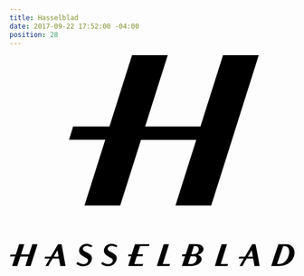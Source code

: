 ```yaml
---
title: Hasselblad
date: 2017-09-22 17:52:00 -04:00
position: 28
---
```


<svg version="1.1" id="Layer_1" xmlns="http://www.w3.org/2000/svg" xmlns:xlink="http://www.w3.org/1999/xlink" x="0px" y="0px"
	 viewBox="0 0 347 257" style="enable-background:new 0 0 347 257;" xml:space="preserve">
<g id="MJW1Gu_1_">
	<g>
		<path d="M260-0.1c14.6,0,28.9,0,43.5,0C284.2,61,264.9,122,245.6,183c-14.5,0-28.9,0-43.5,0c8.4-26.7,16.8-53.2,25.3-79.9
			c-22.5,0-44.8,0-67.3,0c-8.4,26.6-16.9,53.2-25.3,79.9c-14.5,0-28.9,0-43.5,0c8.4-26.7,16.8-53.2,25.3-80c-14.7,0-29.3,0-44.1,0
			c1.7-5.5,3.3-10.8,4.9-16.2c14.8,0,29.5,0,44.3,0c9.2-29,18.3-58,27.5-86.9c14.5,0,28.9,0,43.5,0c-9.2,29-18.3,57.8-27.5,86.8
			c22.5,0,44.8,0,67.3,0C241.7,57.8,250.8,28.9,260-0.1z"/>
		<path d="M6.9,245c-2.2,0-4.2,0-6.4,0c0.2-0.8,0.4-1.5,0.7-2.3c2.1,0,4.3,0,6.5,0c1.4-4.3,2.7-8.4,4-12.6c2.1,0,4.1,0,6.3,0
			c-1.3,4.2-2.6,8.3-3.9,12.5c3.3,0,6.4,0,9.7,0c1.3-4.1,2.6-8.3,4-12.5c2.1,0,4.1,0,6.3,0c-2.8,8.9-5.6,17.7-8.4,26.5
			c-2.1,0-4.1,0-6.3,0c1.1-3.9,2.4-7.6,3.5-11.5c-3.3,0-6.4,0-9.7,0c-1.2,3.8-2.5,7.7-3.7,11.5c-2.1,0-4.1,0-6.3,0
			C4.4,252.8,5.6,249.1,6.9,245z"/>
		<path d="M209.9,256.6c1.3-4,2.6-7.8,3.9-11.8c-1.4,0-2.6,0-4,0c0.3-0.9,0.5-1.7,0.7-2.5c1.4,0,2.7,0,4.1,0
			c1.4-4.1,2.8-8.2,4.1-12.3c1.5,0,2.9,0,4.4,0c2.1,0,4.2,0,6.3,0.1c1.4,0.1,2.7,0.5,3.9,1.2c3.2,1.9,3.8,5.4,1.5,8.3
			c-1,1.3-2.4,2.2-3.9,2.8c-0.5,0.2-1,0.4-1.6,0.7c0.6,0.3,1,0.5,1.5,0.7c3,1.5,4,4.3,2.3,7.3c-1,1.8-2.5,3-4.3,3.9
			c-2.2,1.1-4.5,1.6-6.9,1.6c-3.8,0.1-7.5,0-11.3,0C210.5,256.7,210.3,256.6,209.9,256.6z M217.4,254.3c1.4,0,2.5,0,3.7,0
			c3.2,0,6.2-2.4,6.8-5.6c0.5-2.2-0.6-3.7-2.8-3.9c-1.5-0.1-3,0-4.6,0C219.5,247.9,218.5,251,217.4,254.3z M221.4,242.2
			c1.3,0,2.3,0,3.4,0c3-0.1,5.3-2.3,5.6-5.3c0.3-2.4-1.3-4.3-3.7-4.5c-0.7-0.1-1.4,0-2.2,0C223.5,235.6,222.5,238.8,221.4,242.2z"/>
		<path d="M318.7,256.6c2.9-8.9,5.7-17.7,8.6-26.3c0.2-0.1,0.3-0.2,0.3-0.2c3.4,0,6.8-0.1,10.1,0.1c4.8,0.3,8.3,3.5,9.1,7.9
			c0.5,2.7,0.2,5.3-0.9,7.8c-2.5,5.7-7,8.9-12.9,10.2c-1.6,0.4-3.3,0.5-5,0.5c-2.6,0.1-5.1,0-7.7,0
			C319.8,256.7,319.4,256.6,318.7,256.6z M333.2,232.5c-2.5,7.2-4.9,14.3-7.4,21.5c0.2,0.1,0.3,0.2,0.4,0.2c0.6,0,1.1,0,1.7,0
			c3.6,0.1,6.5-1.4,8.7-4.1c1.9-2.3,3.1-5,3.7-8c0.4-1.8,0.4-3.7-0.1-5.5c-0.7-2.7-2.5-4.1-5.3-4.1
			C334.4,232.5,333.9,232.5,333.2,232.5z"/>
		<path d="M68.2,256.6c-2.2,0-4.2,0-6.3,0c-0.6-3-1.1-6-1.7-9c-2.6,0-5.1,0-7.8,0c-1.7,2.9-3.5,5.9-5.2,9c-1.1,0-2.1,0-3.3,0
			c0.7-1.6,1.7-3,2.5-4.5c0.8-1.4,1.6-2.9,2.6-4.5c-2.2,0-4.1,0-6.3,0c0.3-0.9,0.5-1.6,0.7-2.3c2.3,0,4.5,0,6.9,0
			c2.9-5.1,5.9-10.1,8.8-15.2c1.4,0,2.8,0,4.3,0C65,238.9,66.6,247.7,68.2,256.6z M53.9,245.1c2.4,0.3,4.9,0.2,5.9-0.2
			c-0.4-2.4-0.9-4.8-1.3-7.1c-0.1,0-0.2,0-0.3,0C56.7,240.2,55.3,242.6,53.9,245.1z"/>
		<path d="M295.5,230.1c1.4,0,2.7,0,4,0c0.5,1,5,25.2,4.9,26.5c-2,0-4,0-6.1,0c-0.6-3-1.1-5.9-1.7-9c-2.6,0-5.1,0-7.8,0
			c-1.7,2.9-3.5,6-5.2,9c-1.1,0-2.2,0-3.4,0c1.7-3,3.4-5.9,5.1-9c-2.2,0-4.1,0-6.3,0c0.3-0.9,0.5-1.5,0.8-2.3c2.3,0,4.6,0,6.9,0
			C289.7,240.2,292.6,235.1,295.5,230.1z M290.3,245.2c2.2,0,4,0,6,0c-0.5-2.5-0.9-5-1.4-7.4c-0.1,0-0.2,0-0.3,0
			C293.2,240.2,291.8,242.6,290.3,245.2z"/>
		<path d="M170.5,230.1c-0.3,0.9-0.5,1.5-0.7,2.3c-3.6,0-7.2,0-10.8,0c-1.1,3.3-2.1,6.6-3.2,10c2.4,0,4.5,0,6.9,0
			c-0.3,0.9-0.5,1.5-0.7,2.3c-2.3,0-4.6,0-7,0c-1,3.1-2,6.2-3,9.5c3.7,0,7.1,0,10.7,0c-0.3,0.9-0.5,1.6-0.7,2.4
			c-5.8,0-11.5,0-17.5,0c1.2-4,2.5-7.8,3.7-11.9c-1.3,0-2.4,0-3.6,0c-0.3-0.9,0.2-1.5,0.4-2.2c1.2,0,2.5,0,3.8,0
			c1.3-4.2,2.6-8.3,4-12.4C158.8,230.1,164.5,230.1,170.5,230.1z"/>
		<path d="M131.3,231.8c-0.5,0.8-0.8,1.4-1.3,2.1c-0.6-0.3-1-0.5-1.6-0.8c-1.8-0.8-3.7-1.3-5.7-0.7c-1,0.3-1.9,0.8-2.5,1.6
			c-0.9,1.2-0.9,2.5,0.1,3.5c0.5,0.5,1.2,0.9,1.8,1.3c1.7,1,3.5,1.8,5.1,2.8c3.1,2,4,4.6,2.9,8.1c-1.4,4.4-5.4,7.2-10.3,7.2
			c-2.8,0-5.3-0.8-7.6-2.5c-0.2-0.1-0.3-0.2-0.4-0.4c-0.1-0.1-0.1-0.2-0.2-0.3c0.5-0.7,1-1.4,1.6-2.1c0.9,0.6,1.7,1.1,2.5,1.6
			c2,1,4,1.5,6.2,0.9c1.1-0.3,2-0.8,2.8-1.6c1.6-1.7,1.5-3.8-0.4-5.1c-1.2-0.8-2.5-1.4-3.7-2.2c-1.1-0.7-2.3-1.3-3.3-2.2
			c-2.6-2.3-3.1-5.8-1.4-8.8c0.8-1.4,1.9-2.5,3.3-3.3c2.2-1.3,4.6-1.5,7.1-1.1C128.1,230.2,129.7,230.8,131.3,231.8z"/>
		<path d="M100.9,231.8c-0.5,0.8-0.9,1.4-1.2,2c-1.5-0.5-2.9-1.1-4.3-1.5c-1.5-0.4-2.9-0.1-4.3,0.7c-2.4,1.4-2.4,3.9-0.1,5.4
			c0.9,0.6,2,1,2.9,1.5c1.2,0.7,2.5,1.4,3.7,2.2c2.4,1.7,3.2,4.1,2.5,6.9c-1,4.2-3.7,6.8-7.9,7.7c-3.8,0.8-7.3,0-10.4-2.4
			c-0.1-0.1-0.2-0.2-0.3-0.3c0,0,0-0.1-0.1-0.3c0.5-0.6,1-1.3,1.6-2.1c0.9,0.5,1.6,1.1,2.4,1.5c2,1.1,4.1,1.6,6.3,1
			c1.3-0.3,2.4-0.9,3.2-2c1.2-1.6,1-3.3-0.5-4.5c-1-0.8-2.2-1.3-3.3-2c-1.1-0.7-2.3-1.2-3.3-2c-3.7-2.7-4.1-7.5-1-10.9
			c2.5-2.7,5.7-3.4,9.3-2.9C97.7,230.2,99.3,230.8,100.9,231.8z"/>
		<path d="M265.4,256.6c-5.2,0-10.2,0-15.2,0c0-1.1,7.1-24,8.2-26.5c2,0,4.1,0,6.4,0c-2.5,8.1-5,16-7.6,24.1c3,0,5.9,0,8.9,0
			C265.9,255.1,265.7,255.9,265.4,256.6z"/>
		<path d="M195.5,254.2c-0.3,0.9-0.5,1.6-0.7,2.4c-5.1,0-10.2,0-15.4,0c2.8-8.9,5.6-17.7,8.3-26.5c2.2,0,4.2,0,6.5,0
			c-2.5,8.1-5,16-7.6,24.1C189.6,254.2,192.5,254.2,195.5,254.2z"/>
	</g>
</g>
</svg>
